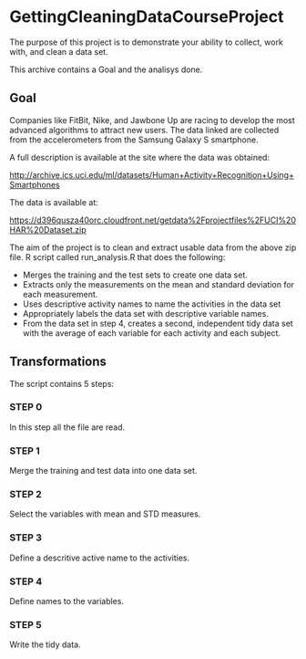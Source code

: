 # GettingCleaningDataCourseProject

The purpose of this project is to demonstrate your ability to collect, work with, and clean a data set.

This archive contains a Goal and the analisys done.

## Goal

Companies like FitBit, Nike, and Jawbone Up are racing to develop the most advanced algorithms to attract new users. The data linked are collected from the accelerometers from the Samsung Galaxy S smartphone.

A full description is available at the site where the data was obtained:

http://archive.ics.uci.edu/ml/datasets/Human+Activity+Recognition+Using+Smartphones

The data is available at:

https://d396qusza40orc.cloudfront.net/getdata%2Fprojectfiles%2FUCI%20HAR%20Dataset.zip

The aim of the project is to clean and extract usable data from the above zip file. R script called run_analysis.R that does the following:

* Merges the training and the test sets to create one data set.
* Extracts only the measurements on the mean and standard deviation for each measurement.
* Uses descriptive activity names to name the activities in the data set
* Appropriately labels the data set with descriptive variable names.
* From the data set in step 4, creates a second, independent tidy data set with the average of each variable for each activity and each subject.

## Transformations

The script contains 5 steps:

### STEP 0

In this step all the file are read.

### STEP 1

Merge the training and test data into one data set.

### STEP 2

Select the variables with mean and STD measures.

### STEP 3

Define a descritive active name to the activities.

### STEP 4

Define names to the variables.

### STEP 5

Write the tidy data.


















